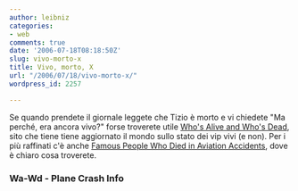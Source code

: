 ```yaml
---
author: leibniz
categories:
- web
comments: true
date: '2006-07-18T08:18:50Z'
slug: vivo-morto-x
title: Vivo, morto, X
url: "/2006/07/18/vivo-morto-x/"
wordpress_id: 2257

---
```

Se quando prendete il giornale leggete che Tizio è morto e vi chiedete "Ma perché, era ancora vivo?" forse troverete utile [Who's Alive and Who's Dead](http://www.wa-wd.com/), sito che tiene tiene aggiornato il mondo sullo stato dei vip vivi (e non). Per i più raffinati c'è anche [Famous People Who Died in Aviation Accidents](http://www.planecrashinfo.com/famous.htm), dove è chiaro cosa troverete.

### Wa-Wd -  Plane Crash Info
